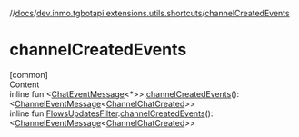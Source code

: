//[docs](../../index.md)/[dev.inmo.tgbotapi.extensions.utils.shortcuts](index.md)/[channelCreatedEvents](channel-created-events.md)



# channelCreatedEvents  
[common]  
Content  
inline fun <[ChatEventMessage](../dev.inmo.tgbotapi.types.message.abstracts/-chat-event-message/index.md)<*>>.[channelCreatedEvents](channel-created-events.md)(): <[ChannelEventMessage](../dev.inmo.tgbotapi.types.message/-channel-event-message/index.md)<[ChannelChatCreated](../dev.inmo.tgbotapi.types.message.ChatEvents/-channel-chat-created/index.md)>>  
inline fun [FlowsUpdatesFilter](../dev.inmo.tgbotapi.updateshandlers/-flows-updates-filter/index.md).[channelCreatedEvents](channel-created-events.md)(): <[ChannelEventMessage](../dev.inmo.tgbotapi.types.message/-channel-event-message/index.md)<[ChannelChatCreated](../dev.inmo.tgbotapi.types.message.ChatEvents/-channel-chat-created/index.md)>>  



